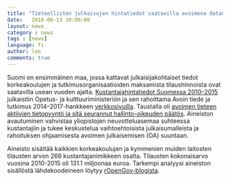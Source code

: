 ```yaml
---
title: "Tieteellisten julkaisujen hintatiedot saatavilla avoimena datana"
date:   2016-06-13 10:00:00
layout: news
category : news
tags : [news]
language: fi
author: leo
comments: true
---
```



Suomi on ensimmäinen maa, jossa kattavat julkaisijakohtaiset tiedot korkeakoulujen ja tutkimusorganisaatioiden maksamista tilaushinnoista ovat saatavilla usean vuoden ajalta. [Kustantajahintatiedot Suomessa 2010–2015](https://avointiede.fi/kustantajahintatietoja) julkaistiin Opetus- ja kulttuuriministeriön ja sen rahoittama Avoin tiede ja tutkimus 2014–2017-hankkeen [verkkosivuilla](https://avointiede.fi/-/lapinakyvyytta-ja-avoimuutta-tieteelliseen-julkaisemiseen-tutkimusorganisaatioilta-vuosittain-miljoonia-euroja-suurille-kustantajille). Taustalla oli [avoimen tieteen aktiivien tietopyyntö ja sitä seurannut hallinto-oikeuden päätös](http://fi.okfn.org/2016/06/13/suomi-maailman-karkeen-tiedejulkaisujen-hintatietojen-avoimuudessa/). Aineiston avautuminen vahvistaa yliopistojen neuvotteluasemaa suhteessa kustantajiin ja tukee keskustelua vaihtoehtoisista julkaisumalleista ja rahoituksen ohjaamisesta avoimen julkaisemisen (OA) suuntaan.  

Aineisto sisältää kaikkien korkeakoulujen ja kymmenien muiden laitosten tilausten arvon 266 kustantajanimikkeen osalta. Tilausten kokonaisarvo vuosina 2010-2015 oli 131.1 miljoonaa euroa. Tarkempi analyysi aineiston sisällöstä lähdekoodeineen löytyy [rOpenGov-blogista](http://ropengov.github.io/r/2016/06/10/FOI/).






